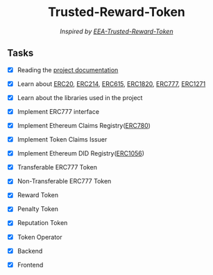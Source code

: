 <h1 align='center'>Trusted-Reward-Token</h1>

<p align='center'><i>Inspired by <a href='https://github.com/EntEthAlliance/EEA-Trusted-Reward-Token'>EEA-Trusted-Reward-Token</a></i></p>

## Tasks

- [x] Reading the [project documentation](https://github.com/EntEthAlliance/EEA-Trusted-Reward-Token#readme)

- [x] Learn about [ERC20](https://eips.ethereum.org/EIPS/eip-20), [ERC214](https://eips.ethereum.org/EIPS/eip-214), [ERC615](https://eips.ethereum.org/EIPS/eip-615), [ERC1820](https://eips.ethereum.org/EIPS/eip-1820), [ERC777](https://eips.ethereum.org/EIPS/eip-777), [ERC1271](https://eips.ethereum.org/EIPS/eip-1271)

- [x] Learn about the libraries used in the project

- [x] Implement ERC777 interface

- [x] Implement Ethereum Claims Registry([ERC780](https://github.com/ethereum/EIPs/issues/780))

- [x] Implement Token Claims Issuer

- [x] Implement Ethereum DID Registry([ERC1056](https://eips.ethereum.org/EIPS/eip-1056))

- [x] Transferable ERC777 Token

- [x] Non-Transferable ERC777 Token

- [x] Reward Token

- [x] Penalty Token

- [x] Reputation Token

- [x] Token Operator

- [x] Backend

- [x] Frontend
